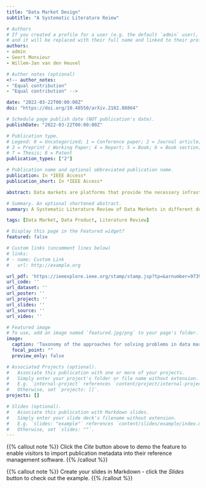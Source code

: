 ```yaml
---
title: "Data Market Design"
subtitle: "A Systematic Literature Reiew"

# Authors
# If you created a profile for a user (e.g. the default `admin` user), write the username (folder name) here
# and it will be replaced with their full name and linked to their profile.
authors:
- admin
- Geert Monsieur
- Willem-Jan van den Heuvel

# Author notes (optional)
<!-- author_notes:
- "Equal contribution"
- "Equal contribution" -->

date: "2022-03-22T00:00:00Z"
doi: "https://doi.org/10.48550/arXiv.2102.08864"

# Schedule page publish date (NOT publication's date).
publishDate: "2022-03-22T00:00:00Z"

# Publication type.
# Legend: 0 = Uncategorized; 1 = Conference paper; 2 = Journal article;
# 3 = Preprint / Working Paper; 4 = Report; 5 = Book; 6 = Book section;
# 7 = Thesis; 8 = Patent
publication_types: ["2"]

# Publication name and optional abbreviated publication name.
publication: In *IEEE Access*
publication_short: In *IEEE Access*

abstract: Data markets are platforms that provide the necessary infrastructure and services to facilitate the exchange of data products between data providers and data consumers from different environments. Over the last decade, many data markets have sprung up, capitalising on the increased appreciation of the value of data and catering to different domains. In this work, we analyse the existing body of scientific literature on data markets to provide the first comprehensive overview of research into the design of data markets, regardless of scientific background or application domain. In doing so, we contribute to the field in several ways: 1) We present an overview of the state of the art in academic research on data markets and compare this with existing market trends to identify potential gaps. 2) We identify important application domains and contexts where data markets are being put into practice. 3) Finally, we provide taxonomies of both design problems for data markets and the solutions that are being investigated to address them. We conclude our work by identifying common types of data markets and corresponding best practices for designing them. The outcome of this work is intended to serve as a starting point for software architects and engineers looking to design data markets.

# Summary. An optional shortened abstract.
summary: A Systematic Literature Review of Data Markets in different domains.

tags: [Data Market, Data Product, Literature Review]

# Display this page in the Featured widget?
featured: false

# Custom links (uncomment lines below)
# links:
# - name: Custom Link
#   url: http://example.org

url_pdf: 'https://ieeexplore.ieee.org/stamp/stamp.jsp?tp=&arnumber=9739681'
url_code: ''
url_dataset: ''
url_poster: ''
url_project: ''
url_slides: ''
url_source: ''
url_video: ''

# Featured image
# To use, add an image named `featured.jpg/png` to your page's folder.
image:
  caption: 'Taxonomy of the approaches for solving problems in data market design. Solutions are grouped and colour coded together with the problem they address with arrows indicating that a solution addresses a problem. White solutions address multiple problems, and the orange solutions grouped around "Trust" improve the effectiveness of all other solutions.'
  focal_point: ""
  preview_only: false

# Associated Projects (optional).
#   Associate this publication with one or more of your projects.
#   Simply enter your project's folder or file name without extension.
#   E.g. `internal-project` references `content/project/internal-project/index.md`.
#   Otherwise, set `projects: []`.
projects: []

# Slides (optional).
#   Associate this publication with Markdown slides.
#   Simply enter your slide deck's filename without extension.
#   E.g. `slides: "example"` references `content/slides/example/index.md`.
#   Otherwise, set `slides: ""`.
---
```


{{% callout note %}}
Click the *Cite* button above to demo the feature to enable visitors to import publication metadata into their reference management software.
{{% /callout %}}

{{% callout note %}}
Create your slides in Markdown - click the *Slides* button to check out the example.
{{% /callout %}}

<!-- Supplementary notes can be added here, including [code, math, and images](https://wowchemy.com/docs/writing-markdown-latex/). -->
